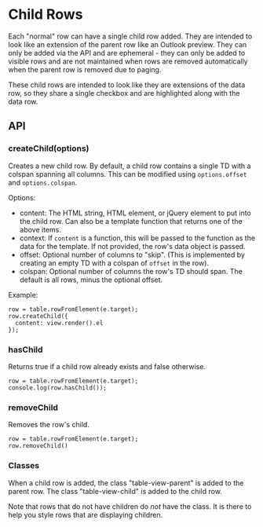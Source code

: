 
# Child Rows

Each "normal" row can have a single child row added.  They are intended to look like an
extension of the parent row like an Outlook preview.  They can only be added via the API and
are ephemeral - they can only be added to visible rows and are not maintained when rows are
removed automatically when the parent row is removed due to paging.

These child rows are intended to look like they are extensions of the data row, so they share a
single checkbox and are highlighted along with the data row.

## API

### createChild(options)

Creates a new child row.  By default, a child row contains a single TD with a colspan spanning
all columns.  This can be modified using `options.offset` and `options.colspan`.

Options:

- content: The HTML string, HTML element, or jQuery element to put into the child row.
  Can also be a template function that returns one of the above items.
- context: If `content` is a function, this will be passed to the function as the data for the
  template.  If not provided, the row's data object is passed.
- offset: Optional number of columns to "skip".  (This is implemented by creating an empty TD
  with a colspan of `offset` in the row).
- colspan: Optional number of columns the row's TD should span.  The default is all rows, minus
  the optional offset.

Example:

    row = table.rowFromElement(e.target);
    row.createChild({
      content: view.render().el
    });

### hasChild

Returns true if a child row already exists and false otherwise.

    row = table.rowFromElement(e.target);
    console.log(row.hasChild());

### removeChild

Removes the row's child.

    row = table.rowFromElement(e.target);
    row.removeChild()

### Classes

When a child row is added, the class "table-view-parent" is added to the parent row.  The class
"table-view-child" is added to the child row.

Note that rows that do not have children do *not* have the class.  It is there to help you
style rows that are displaying children.
